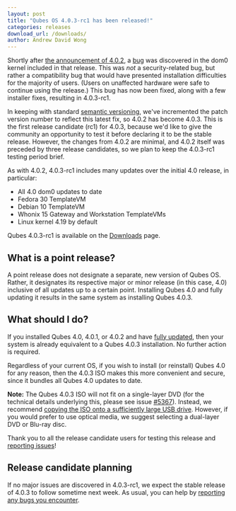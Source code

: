 ```yaml
---
layout: post
title: "Qubes OS 4.0.3-rc1 has been released!"
categories: releases
download_url: /downloads/
author: Andrew David Wong
---
```


Shortly after [the announcement of 4.0.2][4.0.2], a [bug][#5553] was
discovered in the dom0 kernel included in that release. This was *not*
a security-related bug, but rather a compatibility bug that would have
presented installation difficulties for the majority of users. (Users
on unaffected hardware were safe to continue using the release.) This
bug has now been fixed, along with a few installer fixes, resulting in
4.0.3-rc1.

In keeping with standard [semantic versioning], we've incremented the
patch version number to reflect this latest fix, so 4.0.2 has become
4.0.3. This is the first release candidate (rc1) for 4.0.3, because we'd
like to give the community an opportunity to test it before declaring it
to be the stable release. However, the changes from 4.0.2 are minimal,
and 4.0.2 itself was preceded by three release candidates, so we plan to
keep the 4.0.3-rc1 testing period brief.

As with 4.0.2, 4.0.3-rc1 includes many updates over the initial 4.0
release, in particular:

- All 4.0 dom0 updates to date
- Fedora 30 TemplateVM
- Debian 10 TemplateVM
- Whonix 15 Gateway and Workstation TemplateVMs
- Linux kernel 4.19 by default

Qubes 4.0.3-rc1 is available on the [Downloads] page.


What is a point release?
------------------------

A point release does not designate a separate, new version of Qubes OS.
Rather, it designates its respective major or minor release (in this
case, 4.0) inclusive of all updates up to a certain point. Installing
Qubes 4.0 and fully updating it results in the same system as installing
Qubes 4.0.3.


What should I do?
-----------------

If you installed Qubes 4.0, 4.0.1, or 4.0.2 and have [fully updated],
then your system is already equivalent to a Qubes 4.0.3 installation. No
further action is required.

Regardless of your current OS, if you wish to install (or reinstall)
Qubes 4.0 for any reason, then the 4.0.3 ISO makes this more convenient
and secure, since it bundles all Qubes 4.0 updates to date.

**Note:** The Qubes 4.0.3 ISO will not fit on a single-layer DVD (for
the technical details underlying this, please see issue [#5367]).
Instead, we recommend [copying the ISO onto a sufficiently large USB
drive][copy-iso]. However, if you would prefer to use optical media, we
suggest selecting a dual-layer DVD or Blu-ray disc.

Thank you to all the release candidate users for testing this release
and [reporting issues][reporting-bugs]!


Release candidate planning
--------------------------

If no major issues are discovered in 4.0.3-rc1, we expect the stable
release of 4.0.3 to follow sometime next week. As usual, you can help by
[reporting any bugs you encounter][reporting-bugs].



[4.0.2]: https://www.qubes-os.org/news/2020/01/02/qubes-4-0-2/
[semantic versioning]: https://semver.org
[Downloads]: https://www.qubes-os.org/downloads/
[fully updated]: https://www.qubes-os.org/doc/updating-qubes-os/
[reporting-bugs]: https://www.qubes-os.org/doc/reporting-bugs/
[#5367]: https://github.com/QubesOS/qubes-issues/issues/5367
[copy-iso]: https://www.qubes-os.org/doc/installation-guide/#copying-the-iso-onto-the-installation-medium
[#5553]: https://github.com/QubesOS/qubes-issues/issues/5553


